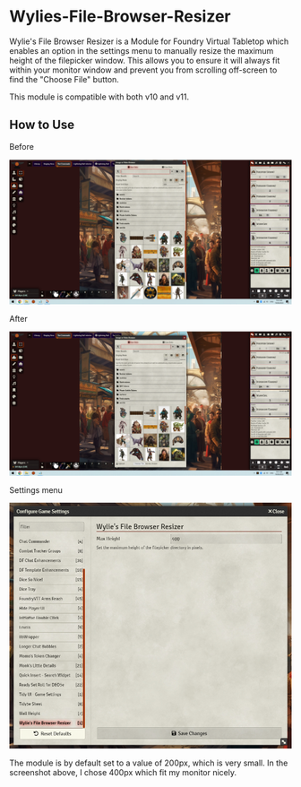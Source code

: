 # Wylies-File-Browser-Resizer

Wylie's File Browser Resizer is a Module for Foundry Virtual Tabletop which enables an option in the settings menu to manually resize the maximum height of the filepicker window. This allows you to ensure it will always fit within your monitor window and prevent you from scrolling off-screen to find the "Choose File" button.

This module is compatible with both v10 and v11.

## How to Use

Before

![Wylies-File-Browser-Resizer](/Screenshots-resizer/Before.png)

After

![Wylies-File-Browser-Resizer](/Screenshots-resizer/After.png)

Settings menu

![Wylies-File-Browser-Resizer](/Screenshots-resizer/Settings-resizer.png)

The module is by default set to a value of 200px, which is very small. In the screenshot above, I chose 400px which fit my monitor nicely.
